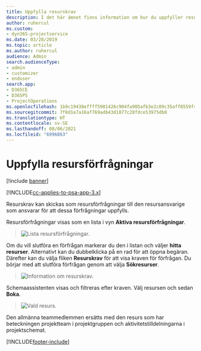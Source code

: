 ```yaml
---
title: Uppfylla resurskrav
description: I det här ämnet finns information om hur du uppfyller resurskrav.
author: ruhercul
ms.custom:
- dyn365-projectservice
ms.date: 03/28/2019
ms.topic: article
ms.author: ruhercul
audience: Admin
search.audienceType:
- admin
- customizer
- enduser
search.app:
- D365CE
- D365PS
- ProjectOperations
ms.openlocfilehash: 1b9c19438effff5901426c904fa905afb3e2c09c35aff8559f491c06401806e0
ms.sourcegitcommit: 7f8d1e7a16af769adb43d1877c28fdce53975db8
ms.translationtype: HT
ms.contentlocale: sv-SE
ms.lasthandoff: 08/06/2021
ms.locfileid: "6996863"
---
```

# <a name="fulfilling-resource-requests"></a>Uppfylla resursförfrågningar

[!include [banner](../includes/psa-now-project-operations.md)]

[!INCLUDE[cc-applies-to-psa-app-3.x](../includes/cc-applies-to-psa-app-3x.md)]

Resurskrav kan skickas som resursförfrågningar till den resursansvarige som ansvarar för att dessa förfrågningar uppfylls.

Resursförfrågningar visas som en lista i vyn **Aktiva resursförfrågningar**.

> ![Lista resursförfrågningar.](media/Resource-Management-image59.png)

Om du vill slutföra en förfrågan markerar du den i listan och väljer **hitta resurser**. Alternativt kan du dubbelklicka på en rad för att öppna begäran. Därefter kan du välja fliken **Resurskrav** för att visa kraven för förfrågan. Du börjar med att slutföra förfrågan genom att välja **Sökresurser**.

> ![Information om resurskrav.](media/Resource-Management-image60.png)

Schemaassistenten visas och filtreras efter kraven. Välj resursen och sedan **Boka**.

> ![Vald resurs.](media/Resource-Management-image61.png)

Den allmänna teammedlemmen ersätts med den resurs som har beteckningen projektteam i projektgruppen och aktivitetstilldelningarna i projektschemat.


[!INCLUDE[footer-include](../includes/footer-banner.md)]